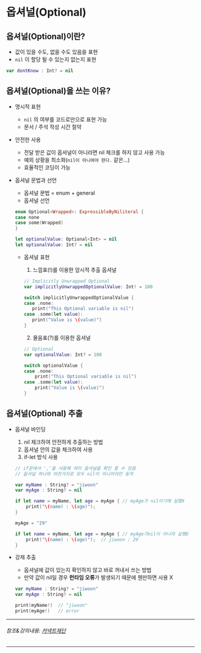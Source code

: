 
# 옵셔널(Optional)

## 옵셔널(Optional)이란?

- 값이 있을 수도, 없을 수도 있음을 표현
- ```nil``` 이 할당 될 수 있는지 없는지 표현

``` Swift
var dontKnow : Int? = nil
```

## 옵셔널(Optional)을 쓰는 이유?
- 명시적 표현
    * ```nil``` 의 여부를 코드로만으로 표현 가능
    * 문서 / 주석 작성 시간 절약
     
- 안전한 사용
    * 전달 받은 값이 옵셔널이 아니라면 nil 체크를 하지 않고 사용 가능
    * 예외 상황을 최소화(```nil이 아니여야 한다.``` 같은...)
    * 효율적인 코딩이 가능
      
- 옵셔널 문법과 선언
    * 옵셔널 문법 = enum + general
    * 옵셔널 선언
      
    ``` Swift
    enum Optional<Wrapped>: ExpressibleByNiliteral {
    case none
    case some(Wrapped)
    }

    let optionalValue: Optional<Int> = nil
    let optionalValue: Int? = nil
    ```
      
    * 옵셔널 표현
        1. 느낌표(!)를 이용한 암시적 추출 옵셔널
       
        ``` Swift
        // Implicitly Unwrapped Optional
        var implicitlyUnwrappedOptionalValue: Int! = 100

        switch implicitlyUnwrappedOptionalValue {
        case .none:
           print("This Optional variable is nil")
        case .some(let value):
           print("Value is \(value)")
        }
        ```

        2. 물음표(?)를 이용한 옵셔널
        
        ``` Swift
        // Optional
        var optionalValue: Int? = 100

        switch optionalValue {
        case .none:
            print("This Optional variable is nil")
        case .some(let value):
            print("Value is \(value)")
        }
        ```
        
## 옵셔널(Optional) 추출
- 옵셔널 바인딩
    1. nil 체크하여 안전하게 추출하는 방법
    2. 옵셔널 안의 값을 체크하여 사용
    3. if-let 방식 사용
    
    ``` Swift
    // if문에서 ','을 사용해 여러 옵셔널을 확인 할 수 있음
    // 옵셔널 하나와 마찬가지로 모두 nil이 아니어야만 동작
    
    var myName : String? = "jiwoon"
    var myAge : String? = nil
    
    if let name = myName, let age = myAge { // myAge가 nil이기에 실행X
        print("\(name) : \(age)");
    }
    
    myAge = "29"
    
    if let name = myName, let age = myAge { // myAge가nil이 아니라 실행O
        print("\(name) : \(age)");  // jiwoon : 29
    }
    ```
    
- 강제 추출
    * 옵셔널에 값이 있는지 확인하지 않고 바로 꺼내서 쓰는 방법
    * 만약 값이 nil일 경우 **런타임 오류**가 발생되기 때문에 웬만하면 사용 X
    
    ``` Swift
    var myName : String? = "jiwoon"
    var myAge : String? = nil
    
    print(myName!)  // "jiwoon"
    print(myAge!)   // error
    ```
    
    
***
###### 참조&강의내용: [커넥트재단](https://www.edwith.org/boostcamp_ios/)
***
